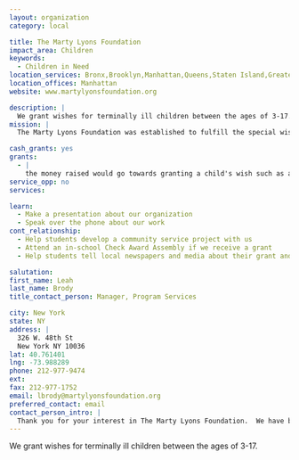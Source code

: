 ```yaml
---
layout: organization
category: local

title: The Marty Lyons Foundation
impact_area: Children
keywords: 
  - Children in Need
location_services: Bronx,Brooklyn,Manhattan,Queens,Staten Island,Greater New York
location_offices: Manhattan
website: www.martylyonsfoundation.org

description: |
  We grant wishes for terminally ill children between the ages of 3-17.
mission: |
  The Marty Lyons Foundation was established to fulfill the special wishes of children, between three (3) and seventeen (17) years of age inclusive, who have been diagnosed as having a terminal or life threatening illness by providing and arranging a wish such as: a trip, meeting a celebrity, attending a special event, a shopping spree, a specific gift, or any other special wish request the Board of Directors may deem to be within the capabilities of the Foundation. 

cash_grants: yes
grants: 
  - |
    the money raised would go towards granting a child's wish such as a $1000 shopping spree, trip to Disney World, a new computer...etc. 
service_opp: no
services: 

learn: 
  - Make a presentation about our organization
  - Speak over the phone about our work
cont_relationship: 
  - Help students develop a community service project with us
  - Attend an in-school Check Award Assembly if we receive a grant
  - Help students tell local newspapers and media about their grant and/or project with us

salutation: 
first_name: Leah
last_name: Brody
title_contact_person: Manager, Program Services

city: New York
state: NY
address: |
  326 W. 48th St  
  New York NY 10036
lat: 40.761401
lng: -73.988289
phone: 212-977-9474
ext: 
fax: 212-977-1752
email: lbrody@martylyonsfoundation.org
preferred_contact: email
contact_person_intro: |
  Thank you for your interest in The Marty Lyons Foundation.  We have been able to grant close to 3,000 wishes to terminally ill children since 1982.  With your help we will be able to make more children happy by granting their wish!
---
```

We grant wishes for terminally ill children between the ages of 3-17.